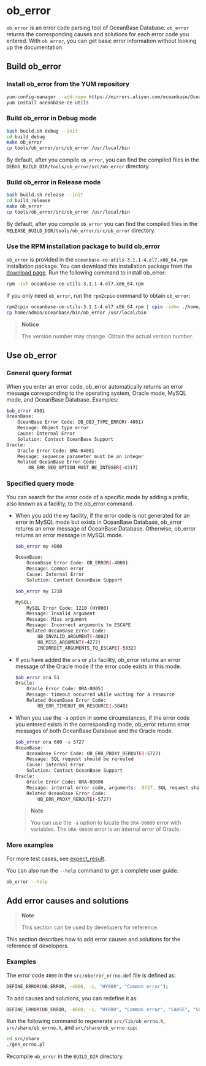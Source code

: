 # ob_error

`ob_error` is an error code parsing tool of OceanBase Database. `ob_error` returns the corresponding causes and solutions for each error code you entered. With `ob_error`, you can get basic error information without looking up the documentation.

## Build ob_error

### Install ob_error from the YUM repository

```bash
yum-config-manager --add-repo https://mirrors.aliyun.com/oceanbase/OceanBase.repo
yum install oceanbase-ce-utils
```

### Build ob_error in Debug mode

```bash
bash build.sh debug --init
cd build_debug
make ob_error
cp tools/ob_error/src/ob_error /usr/local/bin
```

By default, after you compile `ob_error`, you can find the compiled files in the `DEBUG_BUILD_DIR/tools/ob_error/src/ob_error` directory.

### Build ob_error in Release mode

```bash
bash build.sh release --init
cd build_release
make ob_error
cp tools/ob_error/src/ob_error /usr/local/bin
```

By default, after you compile `ob_error` you can find the compiled files in the `RELEASE_BUILD_DIR/tools/ob_error/src/ob_error` directory.

### Use the RPM installation package to build ob_error

`ob_error` is provided in the `oceanbase-ce-utils-3.1.1-4.el7.x86_64.rpm` installation package. You can download this installation package from the [download page](https://open.oceanbase.com/softwareCenter/community).
Run the following command to install ob_error:

```bash
rpm -ivh oceanbase-ce-utils-3.1.1-4.el7.x86_64.rpm
```

If you only need `ob_error`, run the `rpm2cpio` command to obtain `ob_error`:

```bash
rpm2cpio oceanbase-ce-utils-3.1.1-4.el7.x86_64.rpm | cpio -idmv ./home/admin/oceanbase/bin/ob_error
cp home/admin/oceanbase/bin/ob_error /usr/local/bin
```

> **Notice**
>
> The version number may change. Obtain the actual version number.

## Use ob_error

### General query format

When you enter an error code, ob_error automatically returns an error message corresponding to the operating system, Oracle mode, MySQL mode, and OceanBase Database. Examples:

```bash
$ob_error 4001
OceanBase:
    OceanBase Error Code: OB_OBJ_TYPE_ERROR(-4001)
    Message: Object type error
    Cause: Internal Error
    Solution: Contact OceanBase Support
Oracle:
    Oracle Error Code: ORA-04001
    Message: sequence parameter must be an integer
    Related OceanBase Error Code:
        OB_ERR_SEQ_OPTION_MUST_BE_INTEGER(-4317)
```

### Specified query mode

You can search for the error code of a specific mode by adding a prefix, also known as a facility, to the ob_error command.

* When you add the `my` facility, if the error code is not generated for an error in MySQL mode but exists in OceanBase Database, ob_error returns an error message of OceanBase Database. Otherwise, ob_error returns an error message in MySQL mode.

   ```bash
   $ob_error my 4000

   OceanBase:
       OceanBase Error Code: OB_ERROR(-4000)
       Message: Common error
       Cause: Internal Error
       Solution: Contact OceanBase Support

   $ob_error my 1210

   MySQL:
       MySQL Error Code: 1210 (HY000)
       Message: Invalid argument
       Message: Miss argument
       Message: Incorrect arguments to ESCAPE
       Related OceanBase Error Code:
           OB_INVALID_ARGUMENT(-4002)
           OB_MISS_ARGUMENT(-4277)
           INCORRECT_ARGUMENTS_TO_ESCAPE(-5832)
   ```

* If you have added the `ora` or `pls` facility, ob_error returns an error message of the Oracle mode if the error code exists in this mode.

   ```bash
   $ob_error ora 51
   Oracle:
       Oracle Error Code: ORA-00051
       Message: timeout occurred while waiting for a resource
       Related OceanBase Error Code:
           OB_ERR_TIMEOUT_ON_RESOURCE(-5848)
   ```

* When you use the `-a` option in some circumstances, if the error code you entered exists in the corresponding mode, ob_error returns error messages of both OceanBase Database and the Oracle mode.

   ```bash
   $ob_error ora 600 -a 5727
   OceanBase:
       OceanBase Error Code: OB_ERR_PROXY_REROUTE(-5727)
       Message: SQL request should be rerouted
       Cause: Internal Error
       Solution: Contact OceanBase Support
   Oracle:
       Oracle Error Code: ORA-00600
       Message: internal error code, arguments: -5727, SQL request should be rerouted
       Related OceanBase Error Code:
           OB_ERR_PROXY_REROUTE(-5727)
   ```

   > **Note**
   >
   > You can use the `-a` option to locate the `ORA-00600` error with variables. The `ORA-00600` error is an internal error of Oracle.

### More examples

For more test cases, see [expect_result](https://github.com/oceanbase/oceanbase/blob/master/tools/ob_error/test/expect_result.result).

You can also run the `--help` command to get a complete user guide.

```bash
ob_error --help
```

## Add error causes and solutions

> **Note**
>
> This section can be used by developers for reference.

This section describes how to add error causes and solutions for the reference of developers.

### Examples

The error code `4000` in the `src/oberror_errno.def` file is defined as:

```bash
DEFINE_ERROR(OB_ERROR, -4000, -1, "HY000", "Common error");
```

To add causes and solutions, you can redefine it as:

```bash
DEFINE_ERROR(OB_ERROR, -4000, -1, "HY000", "Common error", "CAUSE", "SOLUTION");
```

Run the following command to regenerate `src/lib/ob_errno.h`, `src/share/ob_errno.h`, and `src/share/ob_errno.cpp`:

```bash
cd src/share
./gen_errno.pl
```

Recompile `ob_error` in the `BUILD_DIR` directory.
